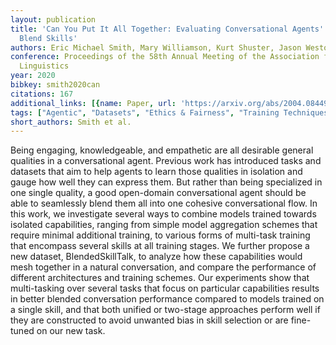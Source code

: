 ```yaml
---
layout: publication
title: 'Can You Put It All Together: Evaluating Conversational Agents'' Ability To
  Blend Skills'
authors: Eric Michael Smith, Mary Williamson, Kurt Shuster, Jason Weston, Y-lan Boureau
conference: Proceedings of the 58th Annual Meeting of the Association for Computational
  Linguistics
year: 2020
bibkey: smith2020can
citations: 167
additional_links: [{name: Paper, url: 'https://arxiv.org/abs/2004.08449'}]
tags: ["Agentic", "Datasets", "Ethics & Fairness", "Training Techniques"]
short_authors: Smith et al.
---
```

Being engaging, knowledgeable, and empathetic are all desirable general
qualities in a conversational agent. Previous work has introduced tasks and
datasets that aim to help agents to learn those qualities in isolation and
gauge how well they can express them. But rather than being specialized in one
single quality, a good open-domain conversational agent should be able to
seamlessly blend them all into one cohesive conversational flow. In this work,
we investigate several ways to combine models trained towards isolated
capabilities, ranging from simple model aggregation schemes that require
minimal additional training, to various forms of multi-task training that
encompass several skills at all training stages. We further propose a new
dataset, BlendedSkillTalk, to analyze how these capabilities would mesh
together in a natural conversation, and compare the performance of different
architectures and training schemes. Our experiments show that multi-tasking
over several tasks that focus on particular capabilities results in better
blended conversation performance compared to models trained on a single skill,
and that both unified or two-stage approaches perform well if they are
constructed to avoid unwanted bias in skill selection or are fine-tuned on our
new task.